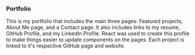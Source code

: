 ### Portfolio

This is my portfolio that includes the main three pages:  Featured projects, About Me page, and a Contact page.  It also includes links to my resume, GitHub Profile, and my LinkedIn Profile. React was used to create this profile to make things easier to update components on the pages.  Each project is linked to it's respective GitHub page and website.  





